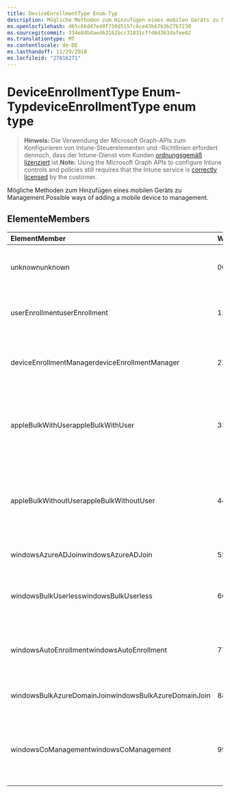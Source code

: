 ```yaml
---
title: DeviceEnrollmentType Enum-Typ
description: Mögliche Methoden zum Hinzufügen eines mobilen Geräts zu Management.
ms.openlocfilehash: d65c66d47e48f750d515fc6ce43b67b3b27b7238
ms.sourcegitcommit: 334e84b4aed63162bcc31831cffd6d363dafee02
ms.translationtype: MT
ms.contentlocale: de-DE
ms.lasthandoff: 11/29/2018
ms.locfileid: "27016271"
---
```

# <a name="deviceenrollmenttype-enum-type"></a><span data-ttu-id="21e3e-103">DeviceEnrollmentType Enum-Typ</span><span class="sxs-lookup"><span data-stu-id="21e3e-103">deviceEnrollmentType enum type</span></span>

> <span data-ttu-id="21e3e-104">**Hinweis:** Die Verwendung der Microsoft Graph-APIs zum Konfigurieren von Intune-Steuerelementen und -Richtlinien erfordert dennoch, dass der Intune-Dienst vom Kunden [ordnungsgemäß lizenziert](https://go.microsoft.com/fwlink/?linkid=839381) ist.</span><span class="sxs-lookup"><span data-stu-id="21e3e-104">**Note:** Using the Microsoft Graph APIs to configure Intune controls and policies still requires that the Intune service is [correctly licensed](https://go.microsoft.com/fwlink/?linkid=839381) by the customer.</span></span>

<span data-ttu-id="21e3e-105">Mögliche Methoden zum Hinzufügen eines mobilen Geräts zu Management.</span><span class="sxs-lookup"><span data-stu-id="21e3e-105">Possible ways of adding a mobile device to management.</span></span>

## <a name="members"></a><span data-ttu-id="21e3e-106">Elemente</span><span class="sxs-lookup"><span data-stu-id="21e3e-106">Members</span></span>
|<span data-ttu-id="21e3e-107">Element</span><span class="sxs-lookup"><span data-stu-id="21e3e-107">Member</span></span>|<span data-ttu-id="21e3e-108">Wert</span><span class="sxs-lookup"><span data-stu-id="21e3e-108">Value</span></span>|<span data-ttu-id="21e3e-109">Beschreibung</span><span class="sxs-lookup"><span data-stu-id="21e3e-109">Description</span></span>|
|:---|:---|:---|
|<span data-ttu-id="21e3e-110">unknown</span><span class="sxs-lookup"><span data-stu-id="21e3e-110">unknown</span></span>|<span data-ttu-id="21e3e-111">0</span><span class="sxs-lookup"><span data-stu-id="21e3e-111">0</span></span>|<span data-ttu-id="21e3e-112">Standardwert, Registrierung Typ wurde nicht aufgelistet.</span><span class="sxs-lookup"><span data-stu-id="21e3e-112">Default value, enrollment type was not collected.</span></span>|
|<span data-ttu-id="21e3e-113">userEnrollment</span><span class="sxs-lookup"><span data-stu-id="21e3e-113">userEnrollment</span></span>|<span data-ttu-id="21e3e-114">1</span><span class="sxs-lookup"><span data-stu-id="21e3e-114">1</span></span>|<span data-ttu-id="21e3e-115">Benutzer gesteuerten Registrierung über BYOD Kanal.</span><span class="sxs-lookup"><span data-stu-id="21e3e-115">User driven enrollment through BYOD channel.</span></span>|
|<span data-ttu-id="21e3e-116">deviceEnrollmentManager</span><span class="sxs-lookup"><span data-stu-id="21e3e-116">deviceEnrollmentManager</span></span>|<span data-ttu-id="21e3e-117">2</span><span class="sxs-lookup"><span data-stu-id="21e3e-117">2</span></span>|<span data-ttu-id="21e3e-118">Registrierung der Benutzer mit einem Gerät Registrierungs-Manager-Konto.</span><span class="sxs-lookup"><span data-stu-id="21e3e-118">User enrollment with a device enrollment manager account.</span></span>|
|<span data-ttu-id="21e3e-119">appleBulkWithUser</span><span class="sxs-lookup"><span data-stu-id="21e3e-119">appleBulkWithUser</span></span>|<span data-ttu-id="21e3e-120">3</span><span class="sxs-lookup"><span data-stu-id="21e3e-120">3</span></span>|<span data-ttu-id="21e3e-121">Apple Bulk Registrierung mit dem Benutzer Herausforderung (DEP, Apple-Konfiguration).</span><span class="sxs-lookup"><span data-stu-id="21e3e-121">Apple bulk enrollment with user challenge (DEP, Apple Configurator).</span></span>|
|<span data-ttu-id="21e3e-122">appleBulkWithoutUser</span><span class="sxs-lookup"><span data-stu-id="21e3e-122">appleBulkWithoutUser</span></span>|<span data-ttu-id="21e3e-123">4</span><span class="sxs-lookup"><span data-stu-id="21e3e-123">4</span></span>|<span data-ttu-id="21e3e-124">Apple Bulk Registrierung ohne Benutzer Herausforderung (DEP Apple-Konfiguration, Mobile Config).</span><span class="sxs-lookup"><span data-stu-id="21e3e-124">Apple bulk enrollment without user challenge (DEP, Apple Configurator, Mobile Config).</span></span>|
|<span data-ttu-id="21e3e-125">windowsAzureADJoin</span><span class="sxs-lookup"><span data-stu-id="21e3e-125">windowsAzureADJoin</span></span>|<span data-ttu-id="21e3e-126">5</span><span class="sxs-lookup"><span data-stu-id="21e3e-126">5</span></span>|<span data-ttu-id="21e3e-127">Windows Azure AD 10 teilnehmen.</span><span class="sxs-lookup"><span data-stu-id="21e3e-127">Windows 10 Azure AD Join.</span></span>|
|<span data-ttu-id="21e3e-128">windowsBulkUserless</span><span class="sxs-lookup"><span data-stu-id="21e3e-128">windowsBulkUserless</span></span>|<span data-ttu-id="21e3e-129">6</span><span class="sxs-lookup"><span data-stu-id="21e3e-129">6</span></span>|<span data-ttu-id="21e3e-130">Windows 10 Bulk Registrierung über ICD mit dem Zertifikat.</span><span class="sxs-lookup"><span data-stu-id="21e3e-130">Windows 10 Bulk enrollment through ICD with certificate.</span></span>|
|<span data-ttu-id="21e3e-131">windowsAutoEnrollment</span><span class="sxs-lookup"><span data-stu-id="21e3e-131">windowsAutoEnrollment</span></span>|<span data-ttu-id="21e3e-132">7</span><span class="sxs-lookup"><span data-stu-id="21e3e-132">7</span></span>|<span data-ttu-id="21e3e-133">Automatische 10 Windows-Registrierung.</span><span class="sxs-lookup"><span data-stu-id="21e3e-133">Windows 10 automatic enrollment.</span></span> <span data-ttu-id="21e3e-134">(Arbeit Konto hinzufügen)</span><span class="sxs-lookup"><span data-stu-id="21e3e-134">(Add work account)</span></span>|
|<span data-ttu-id="21e3e-135">windowsBulkAzureDomainJoin</span><span class="sxs-lookup"><span data-stu-id="21e3e-135">windowsBulkAzureDomainJoin</span></span>|<span data-ttu-id="21e3e-136">8</span><span class="sxs-lookup"><span data-stu-id="21e3e-136">8</span></span>|<span data-ttu-id="21e3e-137">Massen-10 Windows Azure AD teilnehmen.</span><span class="sxs-lookup"><span data-stu-id="21e3e-137">Windows 10 bulk Azure AD Join.</span></span>|
|<span data-ttu-id="21e3e-138">windowsCoManagement</span><span class="sxs-lookup"><span data-stu-id="21e3e-138">windowsCoManagement</span></span>|<span data-ttu-id="21e3e-139">9</span><span class="sxs-lookup"><span data-stu-id="21e3e-139">9</span></span>|<span data-ttu-id="21e3e-140">Windows 10 gemeinsame Verwaltung durch AutoPilot oder Gruppenrichtlinien ausgelöst.</span><span class="sxs-lookup"><span data-stu-id="21e3e-140">Windows 10 co-management triggered by AutoPilot or Group Policy.</span></span>|



